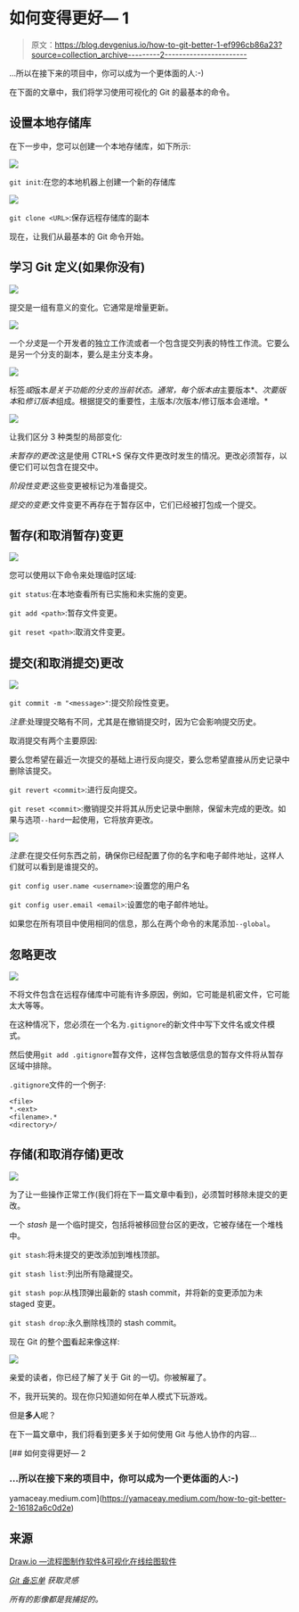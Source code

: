 # 如何变得更好— 1

> 原文：<https://blog.devgenius.io/how-to-git-better-1-ef996cb86a23?source=collection_archive---------2----------------------->

…所以在接下来的项目中，你可以成为一个更体面的人:-)

在下面的文章中，我们将学习使用可视化的 Git 的最基本的命令。

## 设置本地存储库

在下一步中，您可以创建一个本地存储库，如下所示:

![](img/4a9e2a7a01ae1602998057281fc66f3b.png)

`git init`:在您的本地机器上创建一个新的存储库

![](img/dc6a56aa574bc6cf06db8201d8005d03.png)

`git clone <URL>`:保存远程存储库的副本

现在，让我们从最基本的 Git 命令开始。

## 学习 Git 定义(如果你没有)

![](img/4109bdfd215bbd61ec815d8b0f3704c0.png)

提交是一组有意义的变化。它通常是增量更新。

![](img/7ae4ed2f964f1bb189a640ef27be6432.png)

一个*分支*是一个开发者的独立工作流或者一个包含提交列表的特性工作流。它要么是另一个分支的副本，要么是主分支本身。

![](img/99b978a2ec63302dfb3ec5acc3cdcb60.png)

标签*或*版本*是关于功能的分支的当前状态。通常，每个版本由*主要版本*、*次要版本*和*修订版本*组成。根据提交的重要性，主版本/次版本/修订版本会递增。*

![](img/cea1cecd01acb880d9382398e76b9aa7.png)

让我们区分 3 种类型的局部变化:

*未暂存的更改*:这是使用 CTRL+S 保存文件更改时发生的情况。更改必须暂存，以便它们可以包含在提交中。

*阶段性变更*:这些变更被标记为准备提交。

*提交的变更*:文件变更不再存在于暂存区中，它们已经被打包成一个提交。

## 暂存(和取消暂存)变更

![](img/dfefc78efdb27de19b4c3ef8778d9a3b.png)

您可以使用以下命令来处理临时区域:

`git status`:在本地查看所有已实施和未实施的变更。

`git add <path>`:暂存文件变更。

`git reset <path>`:取消文件变更。

## 提交(和取消提交)更改

![](img/d3eb7a908d21efb5431a762a90200584.png)

`git commit -m "<message>"`:提交阶段性变更。

*注意*:处理提交略有不同，尤其是在撤销提交时，因为它会影响提交历史。

取消提交有两个主要原因:

要么您希望在最近一次提交的基础上进行反向提交，要么您希望直接从历史记录中删除该提交。

`git revert <commit>`:进行反向提交。

`git reset <commit>`:撤销提交并将其从历史记录中删除，保留未完成的更改。如果与选项`--hard`一起使用，它将放弃更改。

![](img/26415e01d23d03006a2f1b1834f5f4b5.png)

*注意*:在提交任何东西之前，确保你已经配置了你的名字和电子邮件地址，这样人们就可以看到是谁提交的。

`git config user.name <username>`:设置您的用户名

`git config user.email <email>`:设置您的电子邮件地址。

如果您在所有项目中使用相同的信息，那么在两个命令的末尾添加`--global`。

## 忽略更改

![](img/df607800b8a1e3f7218fb00c97cca289.png)

不将文件包含在远程存储库中可能有许多原因，例如，它可能是机密文件，它可能太大等等。

在这种情况下，您必须在一个名为`.gitignore`的新文件中写下文件名或文件模式。

然后使用`git add .gitignore`暂存文件，这样包含敏感信息的暂存文件将从暂存区域中排除。

`.gitignore`文件的一个例子:

```
<file>
*.<ext>
<filename>.*
<directory>/
```

## 存储(和取消存储)更改

![](img/3f688e61a656550f692115e0f98914b2.png)

为了让一些操作正常工作(我们将在下一篇文章中看到)，必须暂时移除未提交的更改。

一个 *stash* 是一个临时提交，包括将被移回登台区的更改，它被存储在一个堆栈中。

`git stash`:将未提交的更改添加到堆栈顶部。

`git stash list`:列出所有隐藏提交。

`git stash pop`:从栈顶弹出最新的 stash commit，并将新的变更添加为未 staged 变更。

`git stash drop`:永久删除栈顶的 stash commit。

现在 Git 的整个[图](https://viewer.diagrams.net/?tags=%7B%7D&highlight=0000ff&edit=_blank&layers=1&nav=1#R7V1Zc9s4Ev4t%2B6BKVaqkInhKjz6SOLO5ary7MzsvUzAJSUhIQktCtjUP89sX4CGRaNCSHUmkKdlVtgiCoPh93Y3uxsGBdRU9fkjwYv6ZBSQcmEbwOLCuB6aJXGSJf7JklZc4tpMXzBIaFJU2Bbf0L1IUGkXpkgYkrVXkjIWcLuqFPotj4vNaGU4S9lCvNmVh%2Fa4LPCOg4NbHISz9jQZ8npeOTW9TfkPobF7eGbmT%2FEyEy8rFk6RzHLCHSpH1bmBdJYzx%2FFP0eEVCCV6JS37d%2B4az6y%2BWkJjvcsFfF7%2F%2FgpZfhh8eL77%2FMv6DXV3efB4ie5y3c4%2FDZfHIn5h4fFH0K1mwlHKWrIoH4KsSlYQt44DIho2Bdfkwp5zcLrAvzz4IORBlcx6F4giJj1MahlcsZEl2rTUd%2B8T3RXnKE%2FaDVM7cjYV0yAbhoxVPe08STh4rRcWjfiAsIlx%2BUaM4O7ScAvdC8NCkELyHDY2o5GZeodAtynAhObN12xtwxYcC32dhPQFY%2F0oixsnhwCYocIinA3viehZ2DwR2iWF7WJdfqIL1wHRDcd%2FLO%2FFhJj%2B8zdSUxuUJcaf1OcCCgILXoa5DGrOYKPgXRTiks1gc%2BgJgIsovJbBU6NhFcSKiQSBvo%2BW2zv4%2ByDK9OlmW2T5b6GfZKionZcldgmN%2FjppOmH3m1zW7poymhl4Ff9E9LuTHaUgeL2THLdAgcVB8vPZDnKbUf7pnceSvzti52c9T%2BJKg5gdAdCvoORrwyrKEhJjT%2B7r3oEO0uMM3RsU3qZA3QfVuy3TqbaRsmfikuKza3W9taaLwy3EyIxy0JBDHq0q1hayQAiFYQ%2FMzcmEBuZhR%2BQx%2BKFWrxyqqmGBkeyPontgaOTMPp6Q2IKOfnmAX%2Bjvn3N8drL%2FrgKfvuA2GjcaU95gK21BUzYaqdmSr5gEmRqMRoEA0RRdpE1DNJsw18ARp4yvz2nMNieuUxbxq9LKf%2FeBt1dHe2dMbHw5umE64eXdx%2FTfqJ%2BLIax9xmFSQiPcT73HrcJcqVoH7sux6%2B2rWFWdV4z4d16a7MFtwj0bGyIAUJBTHs0akKtTsASbkbDfH7nGFFcbdAijUNaB0VvTIQMFANANKo9RtAqUxf0fGCcaIF%2BLwjs5k0D4XyMhc9t9Z5PJdWDTTWC4CzGEoX2Z7hE0L2ZJvR3NBEioeQlrD8qJvm6K9OK%2FI6Fzn7sI4UeIdkwfxd0owXyZrwGn82gHvQO8O47aPImKjWRZEPFlKWfwqoe1AaODCSAxAuS3h2whNR9K3kzrqlpph2DV5q7TjKM00ZG73lZc1S%2BFRzfxSmvkpfRyYV%2FLbZFRwf745VAyTiyMp%2BvFdKv9l5gm%2F0r4BOXVmJ23rk2noxswaoDzxQRXbrOuTh9bp9mcPq6htuY6pttX6wIppaEyr4OK2OGQJn7MZi3H4blOqxI2bOp8YWxSy8Z1wviom6eAlZ3XJEfQnq9%2BL67OD%2F8qDkVMeXj9WT16vBltC1BzIpx7UtHeUtJ8Wobr%2B2%2BpgWoP87I9RGKFcsSiivC%2BZtY2zW0LstG9iYbjznoZEM8qSxz5BowGO5SyfrYTcYf%2FHLFPDr0seUpkLysoDnPz4Kq6iPFOZkZHZ41wNkQOZJJY%2FzvgCTF4aE%2BfgTJqK8%2BkiyORT5v4ARMI4ShJpQiJxEHSGRsMYYz2NhuF4h1dIc91LdodIGKBJIi1IZEBC4f91hUriILtBI4W2HJxKp3M8wmCwwbJGLKBT2h6RhzCIngFHqI%2BMPxyng37EJlAoxiUCnM4zBxG9rrB8aKlO%2B47uG2jJGm9p6OChORzuOyXinH0RBxo6NHGlya0Q9%2B845TjzGo2rzH9MAZW9GUMcmgoBXtvDiCaCCZTb0%2BXDNVuegCiCO61PoHHS%2B%2BATQO%2B6fa8AwSRDg3fdBwaczsGvTzfYvYQfdVD8YZYgz7HxE%2B0THKv1Plof758zcFs6l3FdtxzUum7pA%2F5zBu55PkIHiISZg3MGbjuVyhzKDvAIEwn5EgWhfz3u4mw17PHaDntMmBhoVJnzOH6dPLSvUXxnxyk2RxzDN2F6olgcmfmkJ6SjjmZi4JF1FKYmzjrakLFV5q65zkt1VG3JU%2FntgI42LWBOSEr6rKKWt70b1UnZAVUUJk8uxZeT8xYv4iDJJiZeM1LMVcxKRoE4to1ZhGk4Elb12XzJqTGWbTsBVGXhto4Dq3vMKfMYbQ1v69UQVeKswxGnWwt9tq27WETgtbzYtgJPqgO2tWkNdWFbjeFwjhMRqxjy3qZRnpS6oE49PiFLrHOWjmyJYarnW0LvMScNqbvyLAsDkqCMzaYqooEvOCLp6C2s83ZUqfXukZNYLteA%2BdoNB2h7%2BkGxIpfZ736oU%2FZn8TTJVuTZkLmDbVtgmjC3MxJqJeSaJT3ejmW9av2JkYgjxxswOVMl4pwybdQpt3NTFku13tkcnvOmzarZATphWka3ocgpkmWiSee077z13K7RxXqxYrnEzXrxIim1KdPr4BopzeZzpzQhz1Z3AW17qyZTswHd6czHU%2Bkw7bZ9UM0edSc1G2adXCm3g9CsRzsyI00ZkV4P2VrqVgaapddH5mGHnQzOPoXWEbD25FGs92bpkD8BkyenMV4LFNRoXUF3WCRzVtCMu4nqqb9UQdWtT%2BzOKahm676TGKy10fYO9LgjBJoN%2FM76uZNagX7vpfoJeuIO6CdM1ZwH%2FLZrs6a3PbI26xIp%2FimHimbrk0o1GzXecuz%2FaDSz%2FiqkApRkh1x1jt6nu23J604tiXAU%2B2e3vTmrqdnb8dwJavsuV9kF2nrptBe1Ibt7s140O1AKxc1W75%2BCIbW3a%2BmRDenzdq185fstOMq0eEs1f7tqmtoQ2jEc3J8eNWVjUqlN%2FdUg11ZtZdsTc90dkjH90SCwBexLNchVh2PVhg6tQWWkefZPtvonhupWgOHunVkHL9ABg%2FDt%2Byhe08qkwrYaC7bor4VVfRTdVsDHtbAeTJz02cIqq8MstCcfBTR0cAsLEycnxBuajF9oI7c1tD%2FevODr%2FF%2F%2FDP5j0eSPm9mftzch%2B3OoS17nczgXNe7c%2Fy3lu70vpeUbFkbsIreSCc8IK2sM5BsvRVdZu2yW4OlAvhYdT4fDRa1yjKP6LbypRao18omkN2SVL3f6KG%2BQEJyn4%2FicplJSEvad%2BPwflfcLLhrffrzZU3idMArZMtieLVJ6%2BwCT8VT7ykfXH5O7TbIH2GONaDea6KFtIWUmouVqFjoZmoVOaoL9JWZaKzY6I91JsfnC5Fq5kESRfLdISuTfldBNeTsWkGy26ymIzHqz6dZERtc%2FdFJkPvI30qTIlzuELJ5lt2bJqo%2B2BbnqEoPWxQTm%2BrsqJm8i%2Bfx38q0eoh9i4k9E0nRjX%2FrcJ5mOpQiO3brkNL%2BGuJOSs0jk%2ByfkffP3XvE5loKUn4wZ35xZy9icpPJYUE7SXoqVsuDCatvNgeMXHRWpbBGWL6FchASnpI%2FSYSoD0%2B64bfHQDad0Ujx%2Bo1m2STxOmjm%2BEZV%2BzdVgk%2BV6Q7LeLAz7KDnqBkmW7qXqR5Uc3Y71nZScvDsSPY%2F4K1M2ArM5y%2F3jquczy%2BY0CY8nYpyyuI9ChJS5SrZmrtJxhUizC3tXpUjKCZahlJzgJkHlNAvIPw42U8qlOQqYnBFQ%2BkIR%2FkEyt1rW%2FHo7sN73UK6GqFwrdvgQTBwmTDKzSSEKEOafWUBkjf8D)看起来像这样:

![](img/57f6b2dae8e949df36fdd6314031c41d.png)

亲爱的读者，你已经了解了关于 Git 的一切。你被解雇了。

不，我开玩笑的。现在你只知道如何在单人模式下玩游戏。

但是**多人**呢？

在下一篇文章中，我们将看到更多关于如何使用 Git 与他人协作的内容…

[](https://yamaceay.medium.com/how-to-git-better-2-16182a6c0d2e) [## 如何变得更好— 2

### …所以在接下来的项目中，你可以成为一个更体面的人:-)

yamaceay.medium.com](https://yamaceay.medium.com/how-to-git-better-2-16182a6c0d2e) 

## 来源

[Draw.io —流程图制作软件&可视化在线绘图软件](https://app.diagrams.net)

*[Git 备忘单](https://education.github.com/git-cheat-sheet-education.pdf) *获取灵感**

*所有的影像都是我捕捉的。*